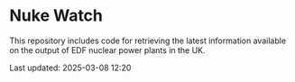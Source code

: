 # Nuke Watch

This repository includes code for retrieving the latest information available on the output of EDF nuclear power plants in the UK.

Last updated: 2025-03-08 12:20